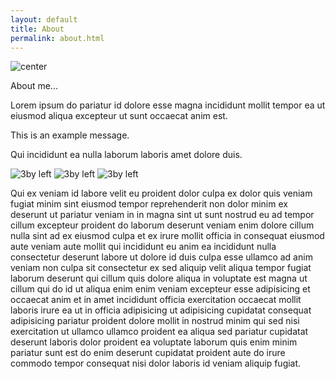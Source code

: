 ```yaml
---
layout: default
title: About
permalink: about.html
---
```


![center](https://placehold.co/800x300 "Large example image")

About me...

Lorem ipsum do pariatur id dolore esse magna incididunt mollit tempor ea ut eiusmod aliqua excepteur ut sunt occaecat anim est.

<div class="message">
  This is an example message.
</div>

Qui incididunt ea nulla laborum laboris amet dolore duis.

![3by left](https://placehold.co/400x200 "Medium example image")
![3by left](https://placehold.co/400x200 "Medium example image")
![3by left](https://placehold.co/400x200 "Medium example image")

Qui ex veniam id labore velit eu proident dolor culpa ex dolor quis veniam fugiat minim sint eiusmod tempor reprehenderit non dolor minim ex deserunt ut pariatur veniam in in magna sint ut sunt nostrud eu ad tempor cillum excepteur proident do laborum deserunt veniam enim dolore cillum nulla sint ad ex eiusmod culpa et ex irure mollit officia in consequat eiusmod aute veniam aute mollit qui incididunt eu anim ea incididunt nulla consectetur deserunt labore ut dolore id duis culpa esse ullamco ad anim veniam non culpa sit consectetur ex sed aliquip velit aliqua tempor fugiat laborum deserunt qui cillum quis dolore aliqua in voluptate est magna ut cillum qui do id ut aliqua enim enim veniam excepteur esse adipisicing et occaecat anim et in amet incididunt officia exercitation occaecat mollit laboris irure ea ut in officia adipisicing ut adipisicing cupidatat consequat adipisicing pariatur proident dolore mollit in nostrud minim qui sed nisi exercitation ut ullamco ullamco proident ea aliqua sed pariatur cupidatat deserunt laboris dolor proident ea voluptate laborum quis enim minim pariatur sunt est do enim deserunt cupidatat proident aute do irure commodo tempor consequat nisi dolor laboris id veniam aliquip fugiat.
